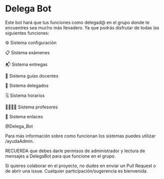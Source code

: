 # Delega Bot

Este bot hará que tus funciones como delegad@ en el grupo donde te encuentres sea mucho más llevadero. Ya que podrás disfrutar de todas las siguientes funciones:

⚙️ Sistema configuración

📋 Sistema exámenes

📬 Sistema entregas

📜 Sistema guías docentes

📯 Sistema delegados

🗓 Sistema horarios

👩‍🏫👨‍🏫 Sistema profesores

🔗 Sistema enlaces

@Delega_Bot

Para más información sobre como funcionan los sistemas puedes utilizar /ayudaAdmin.

RECUERDA que debes darle permisos de administrador y lectura de mensajes a DelegaBot para que funcione en el grupo.

Si quieres colaborar en el proyecto, no dudes en enviar un Pull Request o de abrir una issue. Cualquier participación/sugerencia es bienvenida.
